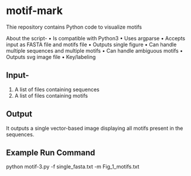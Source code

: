 # motif-mark
Thie repository contains Python code to visualize motifs

About the script-
• Is compatible with Python3
• Uses argparse
• Accepts input as FASTA file and motifs file
• Outputs single figure
• Can handle multiple sequences and multiple motifs
• Can handle ambiguous motifs 
• Outputs svg image file
• Key/labeling


## Input-

1. A list of files containing sequences
2. A list of files containing motifs

## Output
It outputs a single vector-based image displaying all motifs present in the sequences.

## Example Run Command

 python motif-3.py -f single_fasta.txt -m Fig_1_motifs.txt
